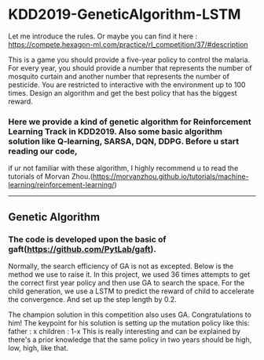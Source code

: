# KDD2019-GeneticAlgorithm-LSTM

Let me introduce the rules. Or maybe you can find it here : https://compete.hexagon-ml.com/practice/rl_competition/37/#description

This is a game you should provide a five-year policy to control the malaria. For every year, you should provide a number that represents the number of mosquito curtain and another number that represents the number of pesticide. You are restricted to interactive with the environment up to 100 times. Design an algorithm and get the best policy that has the biggest reward.


### Here we provide a kind of genetic algorithm for Reinforcement Learning Track in KDD2019. Also some basic algorithm solution like Q-learning, SARSA, DQN, DDPG. Before u start reading our code, 

if ur not familiar with these algorithm, I highly recommend u to read the tutorials of Morvan Zhou.(https://morvanzhou.github.io/tutorials/machine-learning/reinforcement-learning/)

***
## Genetic Algorithm

### **The code is developed upon the basic of gaft(https://github.com/PytLab/gaft).**

Normally, the search efficiency of GA is not as excepted. Below is the method we use to raise it. In this project, we used 36 times attempts to get the correct first year policy and then use GA to search the space. For the child generation, we use a LSTM to predict the reward of child to accelerate the convergence. And set up the step length by 0.2.

The champion solution in this competition also uses GA. Congratulations to him!
The keypoint for his solution is setting up the mutation policy like this: 
    father : x
    children : 1-x
This is really interesting and can be explained by there's a prior knowledge that the same policy in two years should be high, low, high, like that.
